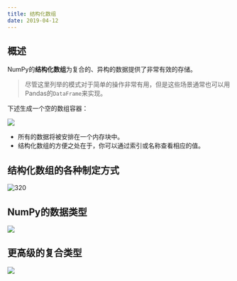 ```yaml
---
title: 结构化数组
date: 2019-04-12
---
```


## 概述

NumPy的**结构化数组**为复合的、异构的数据提供了非常有效的存储。

> 尽管这里列举的模式对于简单的操作非常有用，但是这些场景通常也可以用Pandas的`DataFrame`来实现。

下述生成一个空的数组容器：

![](https://chua-n.gitee.io/figure-bed/notebook/Python/319.png)

- 所有的数据将被安排在一个内存块中。
- 结构化数组的方便之处在于，你可以通过索引或名称查看相应的值。

## 结构化数组的各种制定方式

![320](https://chua-n.gitee.io/figure-bed/notebook/Python/320.png)

## NumPy的数据类型

![](https://chua-n.gitee.io/figure-bed/notebook/Python/321.png)

## 更高级的复合类型

![](https://chua-n.gitee.io/figure-bed/notebook/Python/322.png)